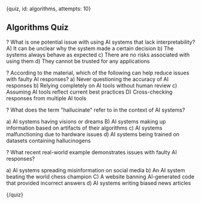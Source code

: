 
{quiz, id: algorithms, attempts: 10}

## Algorithms Quiz

? What is one potential issue with using AI systems that lack interpretability?
A) It can be unclear why the system made a certain decision
b) The systems always behave as expected
c) There are no risks associated with using them
d) They cannot be trusted for any applications

? According to the material, which of the following can help reduce issues with faulty AI responses?
a) Never questioning the accuracy of AI responses
b) Relying completely on AI tools without human review
c) Assuming AI tools reflect current best practices
D) Cross-checking responses from multiple AI tools

? What does the term "hallucinate" refer to in the context of AI systems?

a) AI systems having visions or dreams
B) AI systems making up information based on artifacts of their algorithms
c) AI systems malfunctioning due to hardware issues
d) AI systems being trained on datasets containing hallucinogens

? What recent real-world example demonstrates issues with faulty AI responses?

a) AI systems spreading misinformation on social media
b) An AI system beating the world chess champion
C) A website banning AI-generated code that provided incorrect answers
d) AI systems writing biased news articles

{/quiz}
